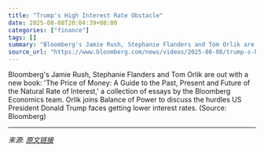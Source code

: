 ```yaml
---
title: "Trump's High Interest Rate Obstacle"
date: 2025-08-08T20:04:39+08:00
categories: ["finance"]
tags: []
summary: "Bloomberg's Jamie Rush, Stephanie Flanders and Tom Orlik are out with a new book: 'The Price of Money: A Guide to the Past, Present and Future of the Natural Rate of Interest,' a collection of essays "
source_url: "https://www.bloomberg.com/news/videos/2025-08-08/trump-s-high-interest-rate-obstacle-video"
---
```


Bloomberg's Jamie Rush, Stephanie Flanders and Tom Orlik are out with a new book: 'The Price of Money: A Guide to the Past, Present and Future of the Natural Rate of Interest,' a collection of essays by the Bloomberg Economics team. Orlik joins Balance of Power to discuss the hurdles US President Donald Trump faces getting lower interest rates. (Source: Bloomberg)

---

*来源: [原文链接](https://www.bloomberg.com/news/videos/2025-08-08/trump-s-high-interest-rate-obstacle-video)*
